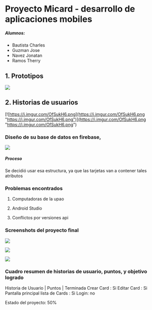 

# Proyecto Micard - desarrollo de aplicaciones mobiles

##### Alumnos:
* Bautista Charles
* Guzman Jose
* Navez Jonatan
* Ramos Therry

## 1. Prototipos
![](https://i.imgur.com/M3SyVVS.png)


## 2. Historias de usuarios
[![https://i.imgur.com/OfSukH6.png](https://i.imgur.com/OfSukH6.png "https://i.imgur.com/OfSukH6.png")](https://i.imgur.com/OfSukH6.png "https://i.imgur.com/OfSukH6.png")

### Diseño de su base de datos en firebase,

![](https://i.imgur.com/FzUywXv.png)

##### Proceso
Se decidió usar esa estructura, ya que las tarjetas van a contener tales atributos

### Problemas encontrados

1. Computadoras de la upao

2. Android Studio

3. Conflictos por versiones api

### Screenshots del proyecto final

![](https://i.imgur.com/eVoct1F.png)

![](https://i.imgur.com/wtlnzfH.png)

![](https://i.imgur.com/oV4EcUl.png)

### Cuadro resumen de historias de usuario, puntos, y objetivo logrado



Historia de Usuario | Puntos | Terminada
Crear Card : Si
Editar  Card : Si
Pantalla principal lista de Cards : Si
Login: no

Estado del proyecto: 50%